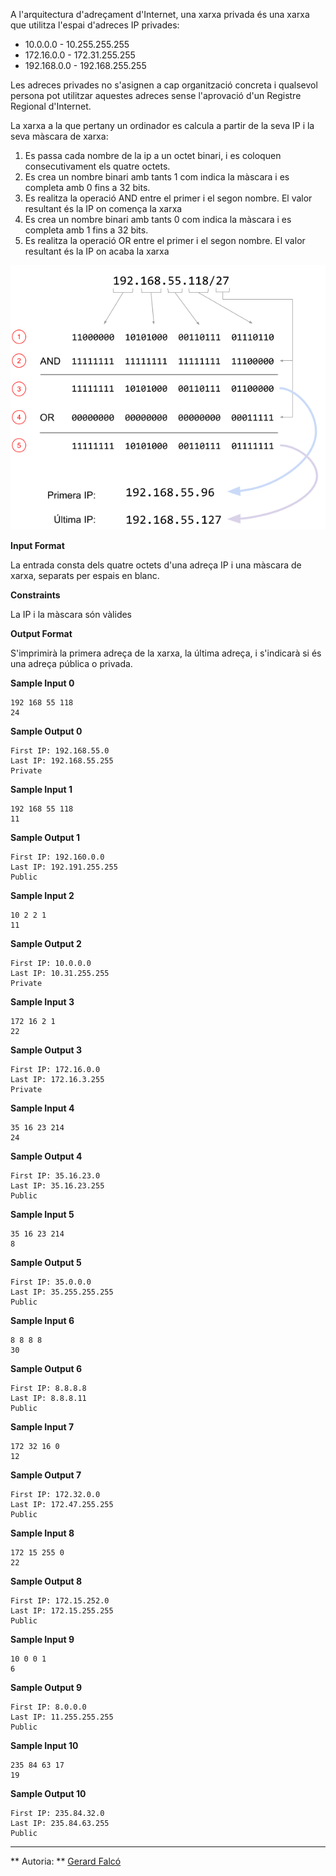 A l'arquitectura d'adreçament d'Internet, una xarxa privada és una xarxa
que utilitza l'espai d'adreces IP privades:

  - 10.0.0.0 - 10.255.255.255
  - 172.16.0.0 - 172.31.255.255
  - 192.168.0.0 - 192.168.255.255

Les adreces privades no s'asignen a cap organització concreta i
qualsevol persona pot utilitzar aquestes adreces sense l'aprovació d'un
Registre Regional d'Internet.

La xarxa a la que pertany un ordinador es calcula a partir de la seva IP
i la seva màscara de xarxa:

1.  Es passa cada nombre de la ip a un octet binari, i es coloquen
    consecutivament els quatre octets.
2.  Es crea un nombre binari amb tants 1 com indica la màscara i es
    completa amb 0 fins a 32 bits.
3.  Es realitza la operació AND entre el primer i el segon nombre. El
    valor resultant és la IP on comença la xarxa
4.  Es crea un nombre binari amb tants 0 com indica la màscara i es
    completa amb 1 fins a 32 bits.
5.  Es realitza la operació OR entre el primer i el segon nombre. El
    valor resultant és la IP on acaba la xarxa

![image](1556701591-d5c4f2c2f1-netmask.png)

**Input Format**

La entrada consta dels quatre octets d'una adreça IP i una màscara de
xarxa, separats per espais en blanc.

**Constraints**

La IP i la màscara són vàlides

**Output Format**

S'imprimirà la primera adreça de la xarxa, la última adreça, i
s'indicarà si és una adreça pública o privada.

**Sample Input 0**

    192 168 55 118
    24

**Sample Output 0**

    First IP: 192.168.55.0
    Last IP: 192.168.55.255
    Private

**Sample Input 1**

    192 168 55 118
    11

**Sample Output 1**

    First IP: 192.160.0.0
    Last IP: 192.191.255.255
    Public

**Sample Input 2**

    10 2 2 1
    11

**Sample Output 2**

    First IP: 10.0.0.0
    Last IP: 10.31.255.255
    Private

**Sample Input 3**

    172 16 2 1
    22

**Sample Output 3**

    First IP: 172.16.0.0
    Last IP: 172.16.3.255
    Private

**Sample Input 4**

    35 16 23 214
    24

**Sample Output 4**

    First IP: 35.16.23.0
    Last IP: 35.16.23.255
    Public

**Sample Input 5**

    35 16 23 214
    8

**Sample Output 5**

    First IP: 35.0.0.0
    Last IP: 35.255.255.255
    Public

**Sample Input 6**

    8 8 8 8
    30

**Sample Output 6**

    First IP: 8.8.8.8
    Last IP: 8.8.8.11
    Public

**Sample Input 7**

    172 32 16 0
    12

**Sample Output 7**

    First IP: 172.32.0.0
    Last IP: 172.47.255.255
    Public

**Sample Input 8**

    172 15 255 0
    22

**Sample Output 8**

    First IP: 172.15.252.0
    Last IP: 172.15.255.255
    Public

**Sample Input 9**

    10 0 0 1
    6

**Sample Output 9**

    First IP: 8.0.0.0
    Last IP: 11.255.255.255
    Public

**Sample Input 10**

    235 84 63 17
    19

**Sample Output 10**

    First IP: 235.84.32.0
    Last IP: 235.84.63.255
    Public

----------

** Autoria: **
[Gerard Falcó](https://github.com/gerardfp)
